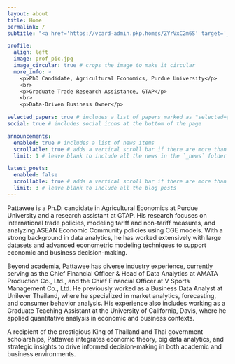 ```yaml
---
layout: about
title: Home
permalink: /
subtitle: "<a href='https://vcard-admin.pkp.homes/ZYrVxC2m6S' target='_blank'>Contact Info</a>"

profile:
  align: left
  image: prof_pic.jpg
  image_circular: true # crops the image to make it circular
  more_info: >
    <p>PhD Candidate, Agricultural Economics, Purdue University</p>
    <br> 
    <p>Graduate Trade Research Assistance, GTAP</p>
    <br> 
    <p>Data-Driven Business Owner</p>

selected_papers: true # includes a list of papers marked as "selected={true}"
social: true # includes social icons at the bottom of the page

announcements:
  enabled: true # includes a list of news items
  scrollable: true # adds a vertical scroll bar if there are more than 3 news items
  limit: 1 # leave blank to include all the news in the `_news` folder

latest_posts:
  enabled: false
  scrollable: true # adds a vertical scroll bar if there are more than 3 new posts items
  limit: 3 # leave blank to include all the blog posts
---
```


Pattawee is a Ph.D. candidate in Agricultural Economics at Purdue University and a research assistant at GTAP. His research focuses on international trade policies, modeling tariff and non-tariff measures, and analyzing ASEAN Economic Community policies using CGE models. With a strong background in data analytics, he has worked extensively with large datasets and advanced econometric modeling techniques to support economic and business decision-making.

Beyond academia, Pattawee has diverse industry experience, currently serving as the Chief Financial Officer & Head of Data Analytics at AMATA Production Co., Ltd., and the Chief Financial Officer at V Sports Management Co., Ltd. He previously worked as a Business Data Analyst at Unilever Thailand, where he specialized in market analytics, forecasting, and consumer behavior analysis. His experience also includes working as a Graduate Teaching Assistant at the University of California, Davis, where he applied quantitative analysis in economic and business contexts.

A recipient of the prestigious King of Thailand and Thai government scholarships, Pattawee integrates economic theory, big data analytics, and strategic insights to drive informed decision-making in both academic and business environments.
